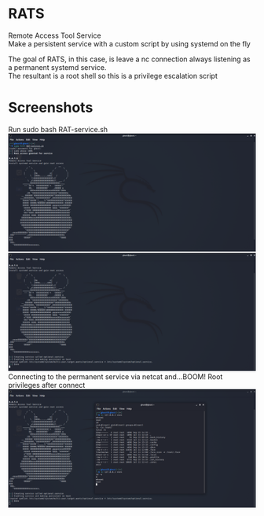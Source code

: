 # RATS
Remote Access Tool Service  
Make a persistent service with a custom script by using systemd on the fly  

The goal of RATS, in this case, is leave a nc connection always listening as a permanent systemd service.  
The resultant is a root shell so this is a privilege escalation script  

# Screenshots 

Run sudo bash RAT-service.sh  
![alt text](https://github.com/0bfxGH0ST/RATS/blob/main/screenshots/screenshot01.png)  
![alt text](https://github.com/0bfxGH0ST/RATS/blob/main/screenshots/screenshot02.png)  
Connecting to the permanent service via netcat and...BOOM! Root privileges after connect  
![alt text](https://github.com/0bfxGH0ST/RATS/blob/main/screenshots/screenshot03.png)  
